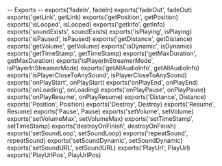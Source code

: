 -- Exports -- 
exports('fadeIn', fadeIn)
exports('fadeOut', fadeOut)
exports('getLink', getLink)
exports('getPosition', getPosition)
exports('isLooped', isLooped)
exports('getInfo', getInfo)
exports('soundExists', soundExists)
exports('isPlaying', isPlaying)
exports('isPaused', isPaused)
exports('getDistance', getDistance)
exports('getVolume', getVolume)
exports('isDynamic', isDynamic)
exports('getTimeStamp', getTimeStamp)
exports('getMaxDuration', getMaxDuration)
exports('isPlayerInStreamerMode', isPlayerInStreamerMode)
exports('getAllAudioInfo', getAllAudioInfo)
exports('isPlayerCloseToAnySound', isPlayerCloseToAnySound)
exports('onPlayStart', onPlayStart)
exports('onPlayEnd', onPlayEnd)
exports('onLoading', onLoading)
exports('onPlayPause', onPlayPause)
exports('onPlayResume', onPlayResume)
exports('Distance', Distance)
exports('Position', Position)
exports('Destroy', Destroy)
exports('Resume', Resume)
exports('Pause', Pause)
exports('setVolume', setVolume)
exports('setVolumeMax', setVolumeMax)
exports('setTimeStamp', setTimeStamp)
exports('destroyOnFinish', destroyOnFinish)
exports('setSoundLoop', setSoundLoop)
exports('repeatSound', repeatSound)
exports('setSoundDynamic', setSoundDynamic)
exports('setSoundURL', setSoundURL)
exports('PlayUrl', PlayUrl)
exports('PlayUrlPos', PlayUrlPos)